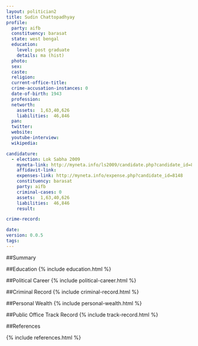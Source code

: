 ```yaml
---
layout: politician2
title: Sudin Chattopadhyay
profile: 
  party: aifb
  constituency: barasat
  state: west bengal
  education: 
    level: post graduate
    details: ma (hist)
  photo: 
  sex: 
  caste: 
  religion: 
  current-office-title: 
  crime-accusation-instances: 0
  date-of-birth: 1943
  profession: 
  networth: 
    assets:  1,63,40,626
    liabilities:  46,846
  pan: 
  twitter: 
  website: 
  youtube-interview: 
  wikipedia: 

candidature: 
  - election: Lok Sabha 2009
    myneta-link: http://myneta.info/ls2009/candidate.php?candidate_id=8148
    affidavit-link: 
    expenses-link: http://myneta.info/expense.php?candidate_id=8148
    constituency: barasat 
    party: aifb
    criminal-cases: 0
    assets:  1,63,40,626
    liabilities:  46,846
    result:  

crime-record: 

date: 
version: 0.0.5
tags: 
---
```

##Summary


##Education
{% include education.html %}


##Political Career
{% include political-career.html %}


##Criminal Record
{% include criminal-record.html %}


##Personal Wealth
{% include personal-wealth.html %}


##Public Office Track Record
{% include track-record.html %}


##References


{% include references.html %}